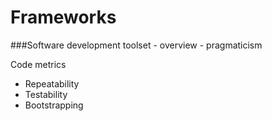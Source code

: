 Frameworks
==========

###Software development toolset - overview - pragmaticism

Code metrics

* Repeatability
* Testability
* Bootstrapping
